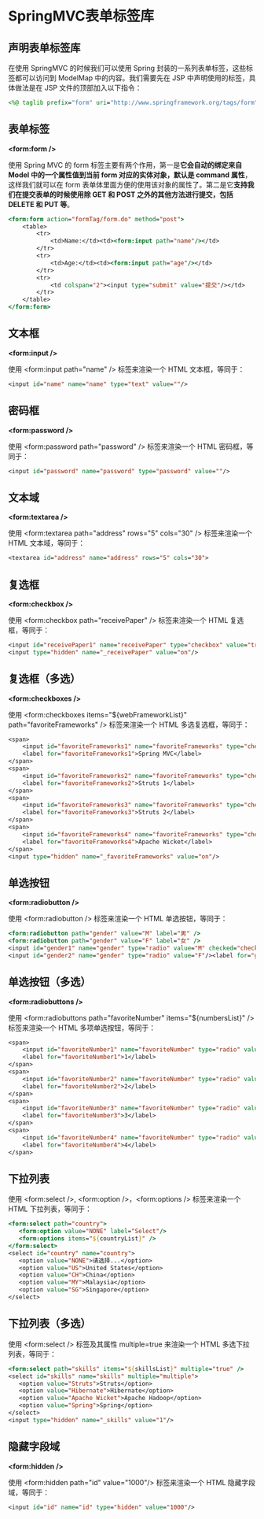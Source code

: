 # SpringMVC表单标签库

## 声明表单标签库

在使用 SpringMVC 的时候我们可以使用 Spring 封装的一系列表单标签，这些标签都可以访问到 ModelMap 中的内容。我们需要先在 JSP 中声明使用的标签，具体做法是在 JSP 文件的顶部加入以下指令：

``` jsp
<%@ taglib prefix="form" uri="http://www.springframework.org/tags/form"%>
```

## 表单标签

**<form:form />**

使用 Spring MVC 的 form 标签主要有两个作用，第一是**它会自动的绑定来自 Model 中的一个属性值到当前 form 对应的实体对象，默认是 command 属性**，这样我们就可以在 form 表单体里面方便的使用该对象的属性了。第二是它**支持我们在提交表单的时候使用除 GET 和 POST 之外的其他方法进行提交，包括 DELETE 和 PUT 等**。

``` jsp
<form:form action="formTag/form.do" method="post">  
    <table>  
        <tr>  
            <td>Name:</td><td><form:input path="name"/></td>  
        </tr>  
        <tr>  
            <td>Age:</td><td><form:input path="age"/></td>  
        </tr>  
        <tr>  
            <td colspan="2"><input type="submit" value="提交"/></td>  
        </tr>  
    </table>  
</form:form>  
```

## 文本框

**<form:input />**

使用 <form:input path="name" /> 标签来渲染一个 HTML 文本框，等同于：

``` jsp
<input id="name" name="name" type="text" value=""/>
```

## 密码框

**<form:password />**

使用 <form:password path="password" /> 标签来渲染一个 HTML 密码框，等同于：
``` jsp
<input id="password" name="password" type="password" value=""/>
```

## 文本域

**<form:textarea />**

使用 <form:textarea path="address" rows="5" cols="30" /> 标签来渲染一个 HTML 文本域，等同于：
``` jsp
<textarea id="address" name="address" rows="5" cols="30">
``` 

## 复选框

**<form:checkbox />**

使用 <form:checkbox path="receivePaper" /> 标签来渲染一个 HTML 复选框，等同于：
``` jsp
<input id="receivePaper1" name="receivePaper" type="checkbox" value="true"/>
<input type="hidden" name="_receivePaper" value="on"/>
```

## 复选框（多选）

**<form:checkboxes />**

使用 <form:checkboxes items="${webFrameworkList}" path="favoriteFrameworks" /> 标签来渲染一个 HTML 多选复选框，等同于：
``` jsp
<span>
    <input id="favoriteFrameworks1" name="favoriteFrameworks" type="checkbox" value="Spring MVC" checked="checked"/>
    <label for="favoriteFrameworks1">Spring MVC</label>
</span>
<span>
    <input id="favoriteFrameworks2" name="favoriteFrameworks" type="checkbox" value="Struts 1"/>
    <label for="favoriteFrameworks2">Struts 1</label>
</span>
<span>
    <input id="favoriteFrameworks3" name="favoriteFrameworks" type="checkbox" value="Struts 2" checked="checked"/>
    <label for="favoriteFrameworks3">Struts 2</label>
</span>
<span>
    <input id="favoriteFrameworks4" name="favoriteFrameworks" type="checkbox" value="Apache Wicket"/>
    <label for="favoriteFrameworks4">Apache Wicket</label>
</span>
<input type="hidden" name="_favoriteFrameworks" value="on"/>
```

## 单选按钮

**<form:radiobutton />**

使用 <form:radiobutton /> 标签来渲染一个 HTML 单选按钮，等同于：
``` jsp
<form:radiobutton path="gender" value="M" label="男" />
<form:radiobutton path="gender" value="F" label="女" />
<input id="gender1" name="gender" type="radio" value="M" checked="checked"/><label for="gender1">男</label>
<input id="gender2" name="gender" type="radio" value="F"/><label for="gender2">女</label>
```

## 单选按钮（多选）

**<form:radiobuttons />**

使用 <form:radiobuttons path="favoriteNumber" items="${numbersList}" /> 标签来渲染一个 HTML 多项单选按钮，等同于：
``` jsp
<span>
    <input id="favoriteNumber1" name="favoriteNumber" type="radio" value="1"/>
    <label for="favoriteNumber1">1</label>
</span>
<span>
    <input id="favoriteNumber2" name="favoriteNumber" type="radio" value="2"/>
    <label for="favoriteNumber2">2</label>
</span>
<span>
    <input id="favoriteNumber3" name="favoriteNumber" type="radio" value="3"/>
    <label for="favoriteNumber3">3</label>
</span>
<span>
    <input id="favoriteNumber4" name="favoriteNumber" type="radio" value="4"/>
    <label for="favoriteNumber4">4</label>
</span>
```

## 下拉列表

使用 <form:select />, <form:option />，<form:options /> 标签来渲染一个 HTML 下拉列表，等同于：
``` jsp
<form:select path="country">
   <form:option value="NONE" label="Select"/>
   <form:options items="${countryList}" />
</form:select>
<select id="country" name="country">
   <option value="NONE">请选择...</option>
   <option value="US">United States</option>
   <option value="CH">China</option>
   <option value="MY">Malaysia</option>
   <option value="SG">Singapore</option>
</select>
```

## 下拉列表（多选）

使用 <form:select /> 标签及其属性 multiple=true 来渲染一个 HTML 多选下拉列表，等同于：
``` jsp
<form:select path="skills" items="${skillsList}" multiple="true" />
<select id="skills" name="skills" multiple="multiple">
   <option value="Struts">Struts</option>
   <option value="Hibernate">Hibernate</option>
   <option value="Apache Wicket">Apache Hadoop</option>
   <option value="Spring">Spring</option>
</select>
<input type="hidden" name="_skills" value="1"/>
```

## 隐藏字段域

**<form:hidden />**

使用 <form:hidden path="id" value="1000"/> 标签来渲染一个 HTML 隐藏字段域，等同于：
``` jsp
<input id="id" name="id" type="hidden" value="1000"/>
```

